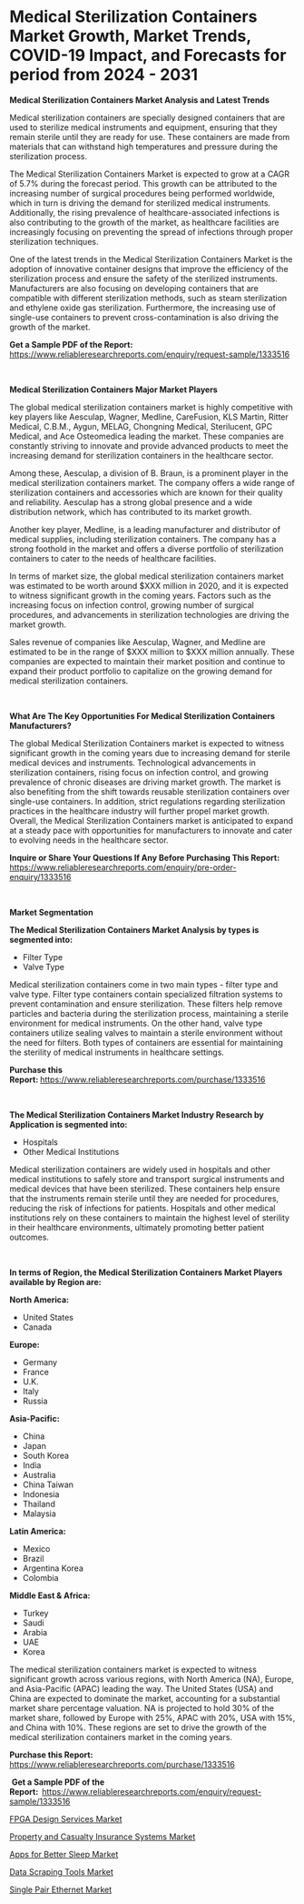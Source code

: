 <p><h1>Medical Sterilization Containers Market Growth, Market Trends, COVID-19 Impact, and Forecasts for period from 2024 - 2031</h1></p><p><strong>Medical Sterilization Containers Market Analysis and Latest Trends</strong></p>
<p><p>Medical sterilization containers are specially designed containers that are used to sterilize medical instruments and equipment, ensuring that they remain sterile until they are ready for use. These containers are made from materials that can withstand high temperatures and pressure during the sterilization process.</p><p>The Medical Sterilization Containers Market is expected to grow at a CAGR of 5.7% during the forecast period. This growth can be attributed to the increasing number of surgical procedures being performed worldwide, which in turn is driving the demand for sterilized medical instruments. Additionally, the rising prevalence of healthcare-associated infections is also contributing to the growth of the market, as healthcare facilities are increasingly focusing on preventing the spread of infections through proper sterilization techniques.</p><p>One of the latest trends in the Medical Sterilization Containers Market is the adoption of innovative container designs that improve the efficiency of the sterilization process and ensure the safety of the sterilized instruments. Manufacturers are also focusing on developing containers that are compatible with different sterilization methods, such as steam sterilization and ethylene oxide gas sterilization. Furthermore, the increasing use of single-use containers to prevent cross-contamination is also driving the growth of the market.</p></p>
<p><strong>Get a Sample PDF of the Report:&nbsp;</strong> <a href="https://www.reliableresearchreports.com/enquiry/request-sample/1333516">https://www.reliableresearchreports.com/enquiry/request-sample/1333516</a></p>
<p>&nbsp;</p>
<p><strong>Medical Sterilization Containers Major Market Players</strong></p>
<p><p>The global medical sterilization containers market is highly competitive with key players like Aesculap, Wagner, Medline, CareFusion, KLS Martin, Ritter Medical, C.B.M., Aygun, MELAG, Chongning Medical, Sterilucent, GPC Medical, and Ace Osteomedica leading the market. These companies are constantly striving to innovate and provide advanced products to meet the increasing demand for sterilization containers in the healthcare sector.</p><p>Among these, Aesculap, a division of B. Braun, is a prominent player in the medical sterilization containers market. The company offers a wide range of sterilization containers and accessories which are known for their quality and reliability. Aesculap has a strong global presence and a wide distribution network, which has contributed to its market growth.</p><p>Another key player, Medline, is a leading manufacturer and distributor of medical supplies, including sterilization containers. The company has a strong foothold in the market and offers a diverse portfolio of sterilization containers to cater to the needs of healthcare facilities.</p><p>In terms of market size, the global medical sterilization containers market was estimated to be worth around $XXX million in 2020, and it is expected to witness significant growth in the coming years. Factors such as the increasing focus on infection control, growing number of surgical procedures, and advancements in sterilization technologies are driving the market growth.</p><p>Sales revenue of companies like Aesculap, Wagner, and Medline are estimated to be in the range of $XXX million to $XXX million annually. These companies are expected to maintain their market position and continue to expand their product portfolio to capitalize on the growing demand for medical sterilization containers.</p></p>
<p>&nbsp;</p>
<p><strong>What Are The Key Opportunities For Medical Sterilization Containers Manufacturers?</strong></p>
<p><p>The global Medical Sterilization Containers market is expected to witness significant growth in the coming years due to increasing demand for sterile medical devices and instruments. Technological advancements in sterilization containers, rising focus on infection control, and growing prevalence of chronic diseases are driving market growth. The market is also benefiting from the shift towards reusable sterilization containers over single-use containers. In addition, strict regulations regarding sterilization practices in the healthcare industry will further propel market growth. Overall, the Medical Sterilization Containers market is anticipated to expand at a steady pace with opportunities for manufacturers to innovate and cater to evolving needs in the healthcare sector.</p></p>
<p><strong>Inquire or Share Your Questions If Any Before Purchasing This Report:</strong> <a href="https://www.reliableresearchreports.com/enquiry/pre-order-enquiry/1333516">https://www.reliableresearchreports.com/enquiry/pre-order-enquiry/1333516</a></p>
<p>&nbsp;</p>
<p><strong>Market Segmentation</strong></p>
<p><strong>The Medical Sterilization Containers Market Analysis by types is segmented into:</strong></p>
<p><ul><li>Filter Type</li><li>Valve Type</li></ul></p>
<p><p>Medical sterilization containers come in two main types - filter type and valve type. Filter type containers contain specialized filtration systems to prevent contamination and ensure sterilization. These filters help remove particles and bacteria during the sterilization process, maintaining a sterile environment for medical instruments. On the other hand, valve type containers utilize sealing valves to maintain a sterile environment without the need for filters. Both types of containers are essential for maintaining the sterility of medical instruments in healthcare settings.</p></p>
<p><strong>Purchase this Report:&nbsp;</strong><a href="https://www.reliableresearchreports.com/purchase/1333516">https://www.reliableresearchreports.com/purchase/1333516</a></p>
<p>&nbsp;</p>
<p><strong>The Medical Sterilization Containers Market Industry Research by Application is segmented into:</strong></p>
<p><ul><li>Hospitals</li><li>Other Medical Institutions</li></ul></p>
<p><p>Medical sterilization containers are widely used in hospitals and other medical institutions to safely store and transport surgical instruments and medical devices that have been sterilized. These containers help ensure that the instruments remain sterile until they are needed for procedures, reducing the risk of infections for patients. Hospitals and other medical institutions rely on these containers to maintain the highest level of sterility in their healthcare environments, ultimately promoting better patient outcomes.</p></p>
<p>&nbsp;</p>
<p><strong>In terms of Region, the Medical Sterilization Containers Market Players available by Region are:</strong></p>
<p>
    <p> <strong> North America: </strong>
        <ul>
            <li>United States</li>
            <li>Canada</li>
        </ul>
        </p> 
    <p> <strong> Europe: </strong>
        <ul>
            <li>Germany</li>
            <li>France</li>
            <li>U.K.</li>
            <li>Italy</li>
            <li>Russia</li>
        </ul>
        </p> 
    <p> <strong> Asia-Pacific: </strong>
        <ul>
            <li>China</li>
            <li>Japan</li>
            <li>South Korea</li>
            <li>India</li>
            <li>Australia</li>
            <li>China Taiwan</li>
            <li>Indonesia</li>
            <li>Thailand</li>
            <li>Malaysia</li>
        </ul>
        </p> 
    <p> <strong> Latin America: </strong>
        <ul>
            <li>Mexico</li>
            <li>Brazil</li>
            <li>Argentina Korea</li>
            <li>Colombia</li>
        </ul>
        </p> 
    <p> <strong> Middle East & Africa: </strong>
        <ul>
            <li>Turkey</li>
            <li>Saudi</li>
            <li>Arabia</li>
            <li>UAE</li>
            <li>Korea</li>
        </ul>
    </p>
    </p>
<p><p>The medical sterilization containers market is expected to witness significant growth across various regions, with North America (NA), Europe, and Asia-Pacific (APAC) leading the way. The United States (USA) and China are expected to dominate the market, accounting for a substantial market share percentage valuation. NA is projected to hold 30% of the market share, followed by Europe with 25%, APAC with 20%, USA with 15%, and China with 10%. These regions are set to drive the growth of the medical sterilization containers market in the coming years.</p></p>
<p><strong>Purchase this Report: </strong><a href="https://www.reliableresearchreports.com/purchase/1333516">https://www.reliableresearchreports.com/purchase/1333516</a></p>
<p>&nbsp;<strong>Get a Sample PDF of the Report:&nbsp;&nbsp;</strong><a href="https://www.reliableresearchreports.com/enquiry/request-sample/1333516">https://www.reliableresearchreports.com/enquiry/request-sample/1333516</a></p>
<p><strong></strong></p>
<p><p><a href="https://medium.com/@darienhoppe3434/fpga-design-services-nbsp-market-focuses-on-market-share-size-and-projected-forecast-till-2031-063e8faa0875">FPGA Design Services Market</a></p><p><a href="https://medium.com/@darienhoppe3434/property-and-casualty-insurance-systems-market-research-report-its-history-and-forecast-2024-to-ae754e5f8e3d">Property and Casualty Insurance Systems Market</a></p><p><a href="https://medium.com/@effiemills56867/apps-for-better-sleep-market-report-reveals-the-latest-trends-and-growth-opportunities-of-this-54af3dc175e4">Apps for Better Sleep Market</a></p><p><a href="https://medium.com/@nicolabailey67/data-scraping-tools-market-insights-into-market-cagr-market-trends-and-growth-strategies-7e783fbf8cd7">Data Scraping Tools Market</a></p><p><a href="https://medium.com/@effiemills56867/single-pair-ethernet-market-trends-and-market-analysis-forecasted-for-period-2024-2031-af07e24e62b6">Single Pair Ethernet Market</a></p></p>